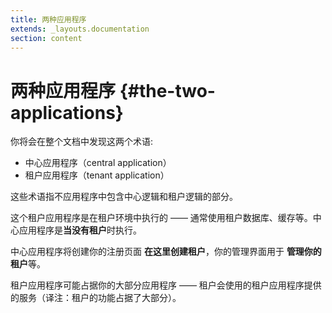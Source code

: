 ```yaml
---
title: 两种应用程序
extends: _layouts.documentation
section: content
---
```


# 两种应用程序 {#the-two-applications}

你将会在整个文档中发现这两个术语:

- 中心应用程序（central application）
- 租户应用程序（tenant application）

这些术语指不应用程序中包含中心逻辑和租户逻辑的部分。

这个租户应用程序是在租户环境中执行的 —— 通常使用租户数据库、缓存等。中心应用程序是**当没有租户**时执行。

中心应用程序将创建你的注册页面 **在这里创建租户**，你的管理界面用于 **管理你的租户**等。

租户应用程序可能占据你的大部分应用程序 —— 租户会使用的租户应用程序提供的服务（译注：租户的功能占据了大部分）。
